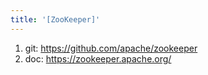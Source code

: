 ```yaml
---
title: '[ZooKeeper]'
---
```


1. git: <https://github.com/apache/zookeeper>
2. doc: <https://zookeeper.apache.org/>

